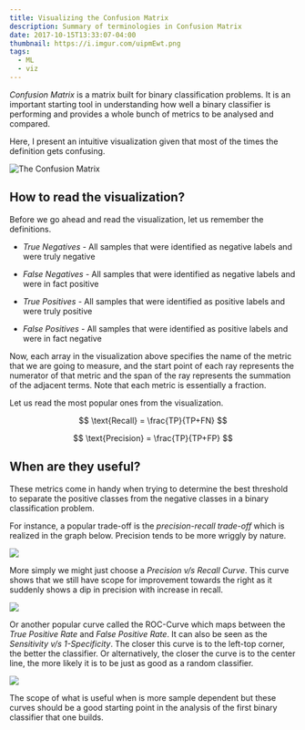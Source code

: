 ```yaml
---
title: Visualizing the Confusion Matrix
description: Summary of terminologies in Confusion Matrix
date: 2017-10-15T13:33:07-04:00
thumbnail: https://i.imgur.com/uipmEwt.png
tags:
  - ML
  - viz
---
```


_Confusion Matrix_ is a matrix built for binary classification problems.
It is an important starting tool in understanding how well a binary
classifier is performing and provides a whole bunch of metrics to be
analysed and compared.

Here, I present an intuitive visualization given that most of the times
the definition gets confusing.

![The Confusion Matrix](//i.imgur.com/uipmEwt.png)

## How to read the visualization?

Before we go ahead and read the visualization, let us remember the definitions.

- _True Negatives_ - All samples that were identified as negative labels and
  were truly negative

- _False Negatives_ - All samples that were identified as negative labels and
  were in fact positive

- _True Positives_ - All samples that were identified as positive labels and
  were truly positive

- _False Positives_ - All samples that were identified as positive labels and
  were in fact negative

Now, each array in the visualization above specifies the name of the metric that
we are going to measure, and the start point of each ray represents the
numerator of that metric and the span of the ray represents the summation
of the adjacent terms. Note that each metric is essentially a fraction.

Let us read the most popular ones from the visualization.

$$
\text{Recall} = \frac{TP}{TP+FN}
$$

$$
\text{Precision} = \frac{TP}{TP+FP}
$$

## When are they useful?

These metrics come in handy when trying to determine the best threshold
to separate the positive classes from the negative classes in a binary
classification problem.

For instance, a popular trade-off is the _precision-recall trade-off_ which
is realized in the graph below. Precision tends to be more wriggly by nature.

![](//i.imgur.com/bUqbFXU.png)

More simply we might just choose a _Precision v/s Recall Curve_. This curve
shows that we still have scope for improvement towards the right as it
suddenly shows a dip in precision with increase in recall.

![](//i.imgur.com/7TIpZUb.png)

Or another popular curve called the ROC-Curve which maps between the
_True Positive Rate_ and _False Positive Rate_. It can also be seen
as the _Sensitivity v/s 1-Specificity_. The closer this curve is
to the left-top corner, the better the classifier. Or alternatively,
the closer the curve is to the center line, the more likely it is to be
just as good as a random classifier.

![](//i.imgur.com/vtdW5sh.png)

The scope of what is useful when is more sample dependent but these
curves should be a good starting point in the analysis of the first
binary classifier that one builds.
